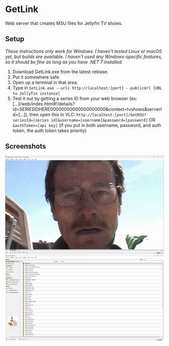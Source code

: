 # GetLink
Web server that creates M3U files for Jellyfin TV shows.

## Setup
*These instructions only work for Windows. I haven't tested Linux or macOS yet, but builds are available. I haven't used any Windows-specific features, so it should be fine as long as you have .NET 7 installed.*
1. Download GetLink.exe from the latest release.
2. Put it somewhere safe.
3. Open up a terminal in that area.
4. Type in `GetLink.exe --urls http://localhost:[port] --publicUrl [URL to Jellyfin instance]`
5. Test it out by getting a series ID from your web browser (ex: [...]/web/index.html#!/details?id=SERIESIDHERE00000000000000000000&context=tvshows&serverId=[...]), then open this in VLC: `http://localhost:[port]/GetM3U?seriesId=[series id]&username=[username]&password=[password]` OR `&authToken=[api key]` (if you put in both username, password, and auth token, the auth token takes priority)

## Screenshots
![Screenshot of VLC, playing the first episode of Breaking Bad](Image0.png)
![Screenshot of VLC, showing most of the Breaking Bad episodes in a list](Image1.png)

